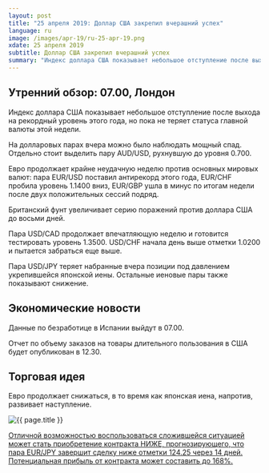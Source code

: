 ```yaml
---
layout: post
title: "25 апреля 2019: Доллар США закрепил вчерашний успех"
language: ru
image: /images/apr-19/ru-25-apr-19.png
xdate: 25 апреля 2019
subtitle: Доллар США закрепил вчерашний успех
summary: "Индекс доллара США показывает небольшое отступление после выхода на рекордный уровень этого года, но пока не теряет статуса главной валюты этой недели. На долларовых парах вчера можно было наблюдать мощный спад. Отдельно стоит выделить пару AUD/USD, рухнувшую до уровня 0.700"
---
```

## Утренний обзор: 07.00, Лондон
 
Индекс доллара США показывает небольшое отступление после выхода на рекордный уровень этого года, но пока не теряет статуса главной валюты этой недели.

На долларовых парах вчера можно было наблюдать мощный спад. Отдельно стоит выделить пару AUD/USD, рухнувшую до уровня 0.700.

Евро продолжает крайне неудачную неделю против основных мировых валют: пара EUR/USD поставил антирекорд этого года, EUR/CHF пробила уровень 1.1400 вниз, EUR/GBP ушла в минус по итогам недели после двух положительных сессий подряд.

Британский фунт увеличивает серию поражений против доллара США до восьми дней.

Пара USD/CAD продолжает впечатляющую неделю и готовится тестировать уровень 1.3500. USD/CHF начала день выше отметки 1.0200 и пытается забраться еще выше.

Пара USD/JPY теряет набранные вчера позиции под давлением укрепившейся японской иены. Остальные иеновые пары также показывают снижение.
 
## Экономические новости
 
Данные по безработице в Испании выйдут в 07.00.

Отчет по объему заказов на товары длительного пользования в США будет опубликован в 12.30.
 
## Торговая идея
 
Евро продолжает снижаться, в то время как японская иена, напротив, развивает наступление.

<img src="{{ site.url }}/images/apr-19/ru-25-apr-19.png" alt="{{ page.title }}"  title="{{ page.title }}">

<a href="%LINK%%?currency=USD&amp;market=forex&underlying=frxEURJPY&formname=higherlower&duration_amount=14&duration_units=d&amount=10&amount_type=stake&expiry_type=duration&barrier=124.25" target="_blank" rel="noopener noreferrer nofollow">Отличной возможностью воспользоваться сложившейся ситуацией может стать приобретение контракта НИЖЕ, прогнозирующего, что пара EUR/JPY завершит сделку ниже отметки 124.25 через 14 дней. Потенциальная прибыль от контракта может составить до 168%.</a>
